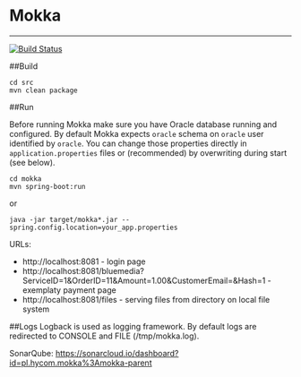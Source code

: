 # Mokka
---
[![Build Status](https://travis-ci.org/hycomsa/mokka.svg?branch=master)](https://travis-ci.org/hycomsa/mokka)

##Build
```
cd src
mvn clean package
```

##Run

Before running Mokka make sure you have Oracle database running and configured. By default Mokka expects `oracle` schema on `oracle` user identified by `oracle`.
You can change those properties directly in `application.properties` files or (recommended) by overwriting during start (see below).

```
cd mokka
mvn spring-boot:run
```

or

```
java -jar target/mokka*.jar --spring.config.location=your_app.properties
```


URLs:
- http://localhost:8081 - login page
- http://localhost:8081/bluemedia?ServiceID=1&OrderID=11&Amount=1.00&CustomerEmail=&Hash=1 - exemplaty payment page
- http://localhost:8081/files - serving files from directory on local file system

##Logs
Logback is used as logging framework. By default logs are redirected to CONSOLE and FILE (/tmp/mokka.log).

SonarQube: https://sonarcloud.io/dashboard?id=pl.hycom.mokka%3Amokka-parent
